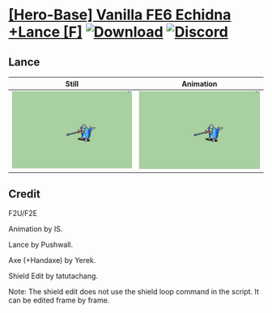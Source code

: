 # [\[Hero-Base\] Vanilla FE6 Echidna +Lance \[F\]](./) [![Download](https://img.shields.io/badge/Download--red?style=social&logo=github)](https://minhaskamal.github.io/DownGit/#/home?url=https://github.com/Klokinator/FE-Repo/tree/main/Battle%20Animations%2FInfantry%20-%20(Swd)%20Mercenaries%20and%20Heroes%2F%5BHero-Base%5D%20Vanilla%20FE6%20Echidna%20%2BLance%20%5BF%5D%2F2.%20Lance) [![Discord](https://img.shields.io/badge/Discord--blue?style=social&logo=discord)](https://discord.gg/C7VNGnyTPA)

## Lance

| Still | Animation |
| :---: | :-------: |
| ![Lance still](./Lance_000.png) | ![Lance](./Lance.gif) |

## Credit

F2U/F2E

Animation by IS.

Lance by Pushwall.

Axe (+Handaxe) by Yerek.

Shield Edit by tatutachang.

Note: The shield edit does not use the shield loop command in the script. It can be edited frame by frame.
